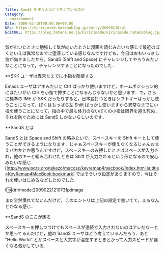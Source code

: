 ```yaml
---
Title: SandS を使う人はどう考えているのか
Category:
- environment
Date: 2009-02-18T00:00:00+09:00
URL: https://kiririmode.hatenablog.jp/entry/20090218/p1
EditURL: https://blog.hatena.ne.jp/kiririmode/kiririmode.hatenablog.jp/atom/entry/8454420450078213439
---
```


気がむいたときに勉強して気が向いたときに漫画を読むみたいな感じで最近のぼくといえば異常なまでに堕落している感じなんですけども，今日はおもいっきし気が向きましたから，SandS (Shift and Space) にチャレンジしてやろうみたいなことになって，チャレンジすることになったのでした．

**SKK ユーザは異常なまでに小指を酷使する

Emacs ユーザはアホみたいに Ctrl ばっかり使いますけど，ホームポジション的にはたいがい Ctrl を小指で押すことになるんじゃないかと思います．で，さらに標準の IME が SKK だったりすると，日本語打つときはシフトキーばっかし使うことになって，ぼくはもっぱら左 Shift ばっかし使いますから異常なまでに小指を使うことになって，指の中で最も体力のないぼくの小指は限界を迎え死ぬ．それを防ぐためには SandS しかないらしいのです．

**SandS とは

SandS とは Space and Shift の略みたいで，スペースキーを Shift キーとして使うことができるようになります．じゃぁスペースキーが使えなくなるじゃんおまえバカかとか思うんですけど，スペースキーのみ押したときはスペースが入力され，他のキーと組み合わせたときは Shift が入力されるという形になるので安心みたいな感じ．[http://www.pqrs.org/tekezo/macosx/keyremap4macbook/index.html.ja:title=KeyRemap4MacBook:bookmark] ではそういう設定がありますので，今はそれを使いはじめるなどしたのでした．

f:id:kiririmode:20090221210731p:image

まだ全然慣れてないんだけど，このエントリは上記の設定で書いてて，まぁなんとかなる感じ．

**SandS のここが困る

スペースキーを押しつづけてもスペースが連続で入力されないのはアレだなーとか思ってるんだけど，他の SandS ユーザはどう考えているんだろう．あと "Hello World" とかスペースと大文字が混在するときとかって入力スピードが遅くなる気がしている．
